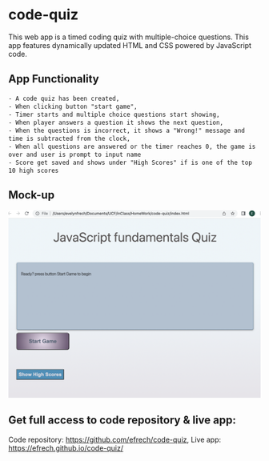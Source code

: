 # code-quiz
This web app is a timed coding quiz with multiple-choice questions. This app features dynamically updated HTML and CSS powered by JavaScript code.
 
## App Functionality 

```
- A code quiz has been created, 
- When clicking button "start game", 
- Timer starts and multiple choice questions start showing,
- When player answers a question it shows the next question, 
- When the questions is incorrect, it shows a "Wrong!" message and time is subtracted from the clock, 
- When all questions are answered or the timer reaches 0, the game is over and user is prompt to input name
- Score get saved and shows under "High Scores" if is one of the top 10 high scores
```

## Mock-up
![The Password Generator application](./Assets/images/Screen%20Shot%202022-04-05%20at%2010.32.00%20PM.png)

## Get full access to code repository & live app: 

 Code repository: https://github.com/efrech/code-quiz, 
 Live app: https://efrech.github.io/code-quiz/
